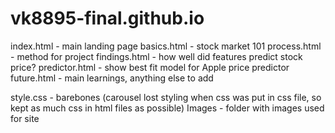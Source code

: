 # vk8895-final.github.io

index.html - main landing page
basics.html - stock market 101
process.html - method for project
findings.html - how well did features predict stock price?
predictor.html - show best fit model for Apple price predictor
future.html - main learnings, anything else to add

style.css - barebones (carousel lost styling when css was put in css file, so kept as much css in html files as possible)
Images - folder with images used for site

